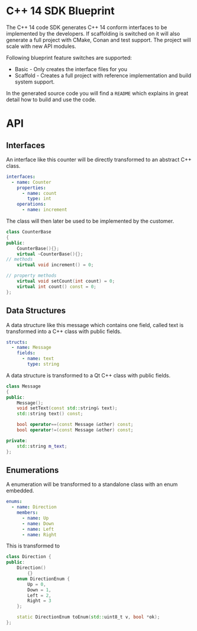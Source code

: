 # C++ 14 SDK Blueprint

The C++ 14 code SDK generates C++ 14 conform interfaces to be implemented by the developers. If scaffolding is switched on it will also generate a full project with CMake, Conan and test support. The project will scale with new API modules.

Following blueprint feature switches are supported:

- Basic - Only creates the interface files for you
- Scaffold - Creates a full project with reference implementation and build system support.

In the generated source code you will find a `README` which explains in great detail how to build and use the code.

# API

## Interfaces

An interface like this counter will be directly transformed to an abstract C++ class.

```yaml
interfaces:
  - name: Counter
    properties:
      - name: count
        type: int
    operations:
      - name: increment
```

The class will then later be used to be implemented by the customer.

```cpp
class CounterBase
{
public:
    CounterBase(){};
    virtual ~CounterBase(){};
// methods
    virtual void increment() = 0;

// property methods
    virtual void setCount(int count) = 0;
    virtual int count() const = 0;
};
```

## Data Structures

A data structure like this message which contains one field, called text is transformed into a C++ class with public fields.

```yaml
structs:
  - name: Message
    fields:
      - name: text
        type: string
```

A data structure is transformed to a Qt C++ class with public fields.

```cpp
class Message
{
public:
    Message();
    void setText(const std::string& text);
    std::string text() const;

    bool operator==(const Message &other) const;
    bool operator!=(const Message &other) const;

private:
    std::string m_text;
};
```

## Enumerations

A enumeration will be transformed to a standalone class with an enum embedded.

```yaml
enums:
  - name: Direction
    members:
      - name: Up
      - name: Down
      - name: Left
      - name: Right
```

This is transformed to

```cpp
class Direction {
public:
    Direction()
        {}
    enum DirectionEnum {
        Up = 0,
        Down = 1,
        Left = 2,
        Right = 3
    };

    static DirectionEnum toEnum(std::uint8_t v, bool *ok);
};
```

